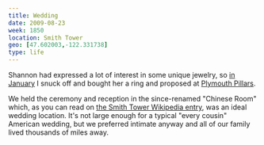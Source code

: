 ```yaml
---
title: Wedding
date: 2009-08-23
week: 1850
location: Smith Tower
geo: [47.602003,-122.331738]
type: life
---
```


Shannon had expressed a lot of interest in some unique jewelry, so [in January](/2009/01/15/euphoria.html) I snuck off and bought her a ring and proposed at [Plymouth Pillars](https://www.atlasobscura.com/places/plymouth-pillars-park).

We held the ceremony and reception in the since-renamed "Chinese Room" which, as you can read on [the Smith Tower Wikipedia entry](https://en.m.wikipedia.org/wiki/Smith_Tower#History), was an ideal wedding location. It's not large enough for a typical "every cousin" American wedding, but we preferred intimate anyway and all of our family lived thousands of miles away.
